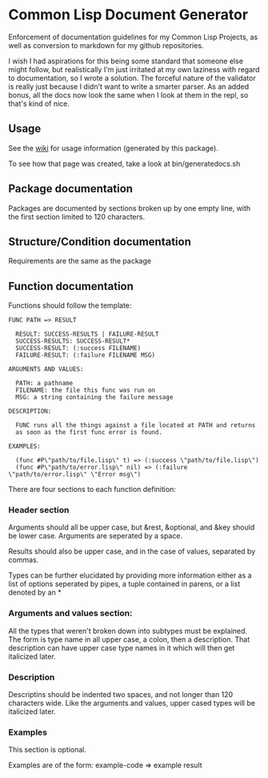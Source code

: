 # Common Lisp Document Generator

Enforcement of documentation guidelines for my Common Lisp Projects, as well as conversion to markdown for my github repositories.

I wish I had aspirations for this being some standard that someone else might follow, but realistically I'm just irritated at my own laziness with regard to documentation, so I wrote a solution.  The forceful nature of the validator is really just because I didn't want to write a smarter parser.  As an added bonus, all the docs now look the same when I look at them in the repl, so that's kind of nice.

## Usage

See the [wiki](https://github.com/frankduncan/docgen/wiki) for usage information (generated by this package).

To see how that page was created, take a look at bin/generatedocs.sh

## Package documentation

Packages are documented by sections broken up by one empty line, with the first section limited to 120 characters.

## Structure/Condition documentation

Requirements are the same as the package

## Function documentation

Functions should follow the template:

````
FUNC PATH => RESULT

  RESULT: SUCCESS-RESULTS | FAILURE-RESULT
  SUCCESS-RESULTS: SUCCESS-RESULT*
  SUCCESS-RESULT: (:success FILENAME)
  FAILURE-RESULT: (:failure FILENAME MSG)

ARGUMENTS AND VALUES:

  PATH: a pathname
  FILENAME: the file this func was run on
  MSG: a string containing the failure message

DESCRIPTION:

  FUNC runs all the things against a file located at PATH and returns
  as soon as the first func error is found.

EXAMPLES:

  (func #P\"path/to/file.lisp\" t) => (:success \"path/to/file.lisp\")
  (func #P\"path/to/error.lisp\" nil) => (:failure \"path/to/error.lisp\" \"Error msg\")
````

There are four sections to each function definition:

### Header section

Arguments should all be upper case, but &rest, &optional, and &key should be lower case.  Arguments are seperated by a space.

Results should also be upper case, and in the case of values, separated by commas.

Types can be further elucidated by providing more information either as a list of options seperated by pipes, a tuple contained in parens, or a list denoted by an *

### Arguments and values section:

All the types that weren't broken down into subtypes must be explained.  The form is type name in all upper case, a colon, then a description.  That description can have upper case type names in it which will then get italicized later.

### Description

Descriptins should be indented two spaces, and not longer than 120 characters wide.  Like the arguments and values, upper cased types will be italicized later.

### Examples

This section is optional.

Examples are of the form:  example-code => example result
